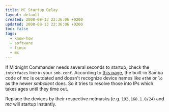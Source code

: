 ```yaml
---
title: MC Startup Delay
layout: default
created: 2008-08-13 22:36:06 +0200
updated: 2008-08-13 22:36:06 +0200
toc: false
tags:
  - know-how
  - software
  - linux
  - mc
---
```

If Midnight Commander needs several seconds to startup, check the `interfaces` line in your `smb.conf`. According to [this page](http://osdir.com/ml/gnome.apps.mc.general/2006-09/msg00057.html),
the built-in Samba code of *mc* is outdated and doesn't recognize device names like `eth0` or `lo` as the newer
*smbclient* does. So it tries to resolve those into IPs which takes ages until they time out.

Replace the devices by their respective netmasks (e.g. `192.168.1.0/24`) and *mc* will startup instantly.
